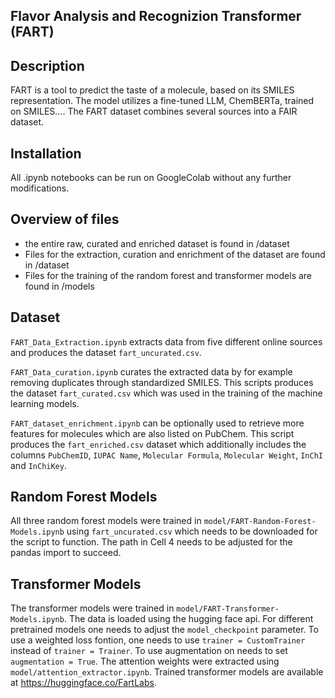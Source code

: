 ## Flavor Analysis and Recognizion Transformer (FART)

## Description
FART is a tool to predict the taste of a molecule, based on its SMILES representation. The model utilizes a fine-tuned LLM, ChemBERTa, trained on SMILES....
The FART dataset combines several sources into a FAIR dataset.

## Installation
All .ipynb notebooks can be run on GoogleColab without any further modifications. 

## Overview of files

* the entire raw, curated and enriched dataset is found in /dataset
* Files for the extraction, curation and enrichment of the dataset are found in /dataset
* Files for the training of the random forest and transformer models are found in /models 

## Dataset

`FART_Data_Extraction.ipynb` extracts data from five different online sources and produces the dataset `fart_uncurated.csv`. 

`FART_Data_curation.ipynb` curates the extracted data by for example removing duplicates through standardized SMILES. This scripts produces the dataset `fart_curated.csv` which was used in the training of the machine learning models. 

`FART_dataset_enrichment.ipynb` can be optionally used to retrieve more features for molecules which are also listed on PubChem. This script produces the `fart_enriched.csv` dataset which additionally includes the columns `PubChemID`, `IUPAC Name`, `Molecular Formula`, `Molecular Weight`, `InChI` and `InChiKey`. 

## Random Forest Models 

All three random forest models were trained in `model/FART-Random-Forest-Models.ipynb` using `fart_uncurated.csv` which needs to be downloaded for the script to function. The path in Cell 4 needs to be adjusted for the pandas import to succeed. 

## Transformer Models

The transformer models were trained in `model/FART-Transformer-Models.ipynb`. The data is loaded using the hugging face api. For different pretrained models one needs to adjust the `model_checkpoint` parameter. To use a weighted loss fontion, one needs to use `trainer = CustomTrainer` instead of `trainer = Trainer`. To use augmentation on needs to set `augmentation = True`. The attention weights were extracted using `model/attention_extractor.ipynb`. Trained transformer models are available at https://huggingface.co/FartLabs.

